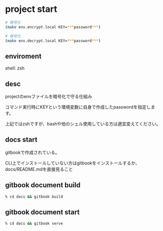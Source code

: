 # project start

```zsh
# 暗号化
(make env.encrypt.local KEY=***password***)

# 復号化
(make env.decrypt.local KEY=***password***)
```

## enviroment

shell: zsh

## desc

projectのenvファイルを暗号化で守る仕組み

コマンド実行時にKEYという環境変数に自身で作成したpasswordを指定します。

上記ではzshですが、bashや他のシェル使用している方は適宜変えてください。

## docs start

gitbookで作成されている。

CLI上でインストールしていない方はgitbookをインストールするか、docs/README.mdを直接見ること

## gitbook document build

```zsh
% cd docs && gitbook build
```

## gitbook document start

```zsh
% cd docs && gitbook serve
```
